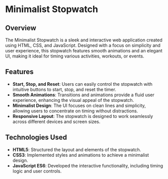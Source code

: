 # Minimalist Stopwatch

## Overview
The Minimalist Stopwatch is a sleek and interactive web application created using HTML, CSS, and JavaScript. Designed with a focus on simplicity and user experience, this stopwatch features smooth animations and an elegant UI, making it ideal for timing various activities, workouts, or events.

## Features
- **Start, Stop, and Reset**: Users can easily control the stopwatch with intuitive buttons to start, stop, and reset the timer.
- **Smooth Animations**: Transitions and animations provide a fluid user experience, enhancing the visual appeal of the stopwatch.
- **Minimalist Design**: The UI focuses on clean lines and simplicity, allowing users to concentrate on timing without distractions.
- **Responsive Layout**: The stopwatch is designed to work seamlessly across different devices and screen sizes.

## Technologies Used
- **HTML5**: Structured the layout and elements of the stopwatch.
- **CSS3**: Implemented styles and animations to achieve a minimalist design.
- **JavaScript ES6**: Developed the interactive functionality, including timing logic and user controls.
